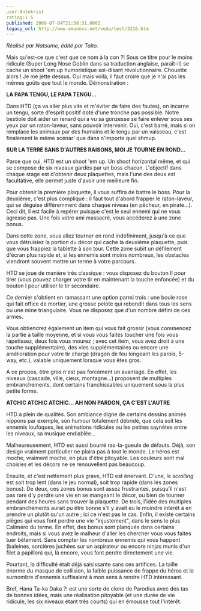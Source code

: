 ```yaml
---
user:Antekrist
rating:1.5
published: 2009-07-04T21:58:31.000Z
legacy_url: http://www.emunova.net/veda/test/3316.htm
---
```

_Réalisé par Natsume, édité par Taito._  

  

Mais qu'est-ce que c'est que ce nom à la con ?! Sous ce titre pour le moins ridicule (Super Long Nose Goblin dans sa traduction anglaise, paraît-il) se cache un shoot 'em up humoristique soi-disant révolutionnaire. Chouette alors ! Je me jette dessus. Oui mais voilà, il faut croire que je n'ai pas les mêmes goûts que tout le monde. Démonstration :  

  

**LA PAPA TENGU, LE PAPA TENGU...**  

Dans HTD (ça va aller plus vite et m'éviter de faire des fautes), on incarne un tengu, sorte d'esprit positif doté d'une tronche pas possible. Notre bestiole doit aider un renard qui a vu sa gonzesse se faire enlever sous ses yeux par un raton-laveur, sans pouvoir intervenir. Oui, c'est barré, mais si on remplace les animaux par des humains et le tengu par un vaisseau, c'est finalement le même scénar' que dans n'importe quel shmup.  

  

**SUR LA TERRE SANS D'AUTRES RAISONS, MOI JE TOURNE EN ROND...**  

Parce que oui, HTD est un shoot 'em up. Un shoot horizontal même, et qui se compose de six niveaux gardés par un boss chacun. L'objectif dans chaque stage est d'obtenir deux plaquettes, mais l'une des deux est facultative, elle permet juste d'avoir une meilleure fin.  

Pour obtenir la première plaquette, il vous suffira de battre le boss. Pour la deuxième, c'est plus compliqué : il faut tout d'abord frapper le raton-laveur, qui se déguise différemment dans chaque niveau (en pêcheur, en pirate...). Ceci dit, il est facile à repérer puisque c'est le seul ennemi qui ne vous agresse pas. Une fois votre ami massacré, vous accéderez à une zone bonus.  

Dans cette zone, vous allez tourner en rond indéfiniment, jusqu'à ce que vous détruisiez la portion du décor qui cache la deuxième plaquette, puis que vous frappiez la tablette à son tour. Cette zone subit un défilement d'écran plus rapide et, si les ennemis sont moins nombreux, les obstacles viendront souvent mettre un terme à votre parcours.  

HTD se joue de manière très classique : vous disposez du bouton II pour tirer (vous pouvez charger votre tir en maintenant la touche enfoncée) et du bouton I pour utiliser le tir secondaire.  

Ce dernier s'obtient en ramassant une option parmi trois : une boule rose qui fait office de mortier, une grosse pelote qui rebondit dans tous les sens ou une mine triangulaire. Vous ne disposez que d'un nombre défini de ces armes.  

Vous obtiendrez également un item qui vous fait grossir (vous commencez la partie à taille moyenne, et si vous vous faites toucher une fois vous rapetissez, deux fois vous mourez ; avec cet item, vous avez droit à une touche supplémentaire), des vies supplémentaires ou encore une amélioration pour votre tir chargé (dragon de feu longeant les parois, 5-way, etc.), valable uniquement lorsque vous êtes gros.  

A ce propos, être gros n'est pas forcément un avantage. En effet, les niveaux (cascade, ville, cieux, montagne...) proposent de multiples embranchements, dont certains franchissables uniquement sous la plus petite forme.  

  

**ATCHIC ATCHIC ATCHIC... AH NON PARDON, ÇA C'EST L'AUTRE**  

HTD a plein de qualités. Son ambiance digne de certains dessins animés nippons par exemple, son humour totalement débridé, que cela soit les ennemis loufoques, les animations ridicules ou les petites saynètes entre les niveaux, sa musique endiablée...  

Malheureusement, HTD est aussi bourré ras-la-gueule de défauts. Déjà, son design vraiment particulier ne plaira pas à tout le monde. Le héros est moche, vraiment moche, en plus d'être pitoyable. Les couleurs sont mal choisies et les décors ne se renouvellent pas beaucoup.  

Ensuite, et c'est nettement plus grave, HTD est énervant. D'une, le _scrolling_ est soit trop lent (dans le jeu normal), soit trop rapide (dans les zones bonus). De deux, ces zones bonus sont assez frustrantes, puisqu'il n'est pas rare d'y perdre une vie en se mangeant le décor, ou bien de tourner pendant des heures sans trouver la plaquette. De trois, l'idée des multiples embranchements aurait pu être bonne s'il y avait eu le moindre intérêt à en prendre un plutôt qu'un autre ; ici ce n'est pas le cas. Enfin, il existe certains pièges qui vous font perdre une vie "injustement", dans le sens le plus Caliméro du terme. En effet, des bonus sont planqués dans certains endroits, mais si vous avez le malheur d'aller les chercher vous vous faites tuer bêtement. Sans compter les nombreux ennemis qui vous happent (baleines, sorcières juchées sur un aspirateur ou encore ninjas munis d'un filet à papillon) qui, là encore, vous font perdre directement une vie.  

Pourtant, la difficulté était déjà saisissante sans ces artifices. La taille énorme du masque de collision, la faible puissance de frappe du héros et le surnombre d'ennemis suffisaient à mon sens à rendre HTD intéressant.  

Bref, Hana Ta-ka Daka ?! est une sorte de clone de Parodius avec des tas de bonnes idées, mais une réalisation pitoyable (et une durée de vie ridicule, les six niveaux étant très courts) qui en émousse tout l'intérêt.
